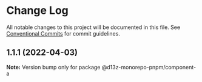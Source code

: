 # Change Log

All notable changes to this project will be documented in this file.
See [Conventional Commits](https://conventionalcommits.org) for commit guidelines.

## 1.1.1 (2022-04-03)

**Note:** Version bump only for package @d13z-monorepo-pnpm/component-a
